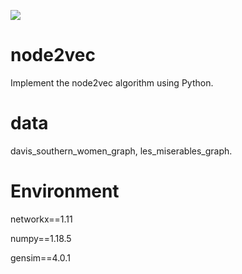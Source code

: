 ![](https://img.shields.io/badge/node2vec-python-green)

# node2vec
Implement the node2vec algorithm using Python.

# data
davis_southern_women_graph, les_miserables_graph.

# Environment
networkx==1.11

numpy==1.18.5

gensim==4.0.1
